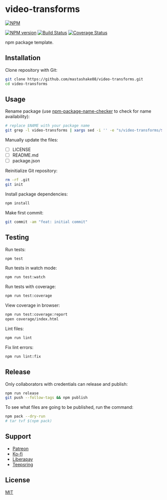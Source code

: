 # video-transforms

[![NPM](https://nodei.co/npm/@mastashake08/video-transforms.png)](https://nodei.co/npm/@mastashake08/video-transforms/)

[![NPM version](https://img.shields.io/npm/v/video-transforms.svg)](https://www.npmjs.com/package/@mastashake08/video-transforms)
[![Build Status](https://travis-ci.org/mastashake08/video-transforms.svg?branch=master)](https://travis-ci.org/mastashake08/video-transforms)
[![Coverage Status](https://coveralls.io/repos/github/mastashake08/video-transforms/badge.svg?branch=master)](https://coveralls.io/github/mastashake08/video-transforms?branch=master)

npm package template.

## Installation

Clone repository with Git:

```sh
git clone https://github.com/mastashake08/video-transforms.git
cd video-transforms
```

## Usage

Rename package (use [npm-package-name-checker](https://mastashake08.org/npm-package-name-checker/) to check for name availability):

```sh
# replace $NAME with your package name
git grep -l video-transforms | xargs sed -i '' -e "s/video-transforms/$NAME/g"
```

Manually update the files:

- [ ] LICENSE
- [ ] README.md
- [ ] package.json

Reinitialize Git repository:

```sh
rm -rf .git
git init
```

Install package dependencies:

```sh
npm install
```

Make first commit:

```sh
git commit -am "feat: initial commit"
```

## Testing

Run tests:

```sh
npm test
```

Run tests in watch mode:

```sh
npm run test:watch
```

Run tests with coverage:

```sh
npm run test:coverage
```

View coverage in browser:

```sh
npm run test:coverage:report
open coverage/index.html
```

Lint files:

```sh
npm run lint
```

Fix lint errors:

```sh
npm run lint:fix
```

## Release

Only collaborators with credentials can release and publish:

```sh
npm run release
git push --follow-tags && npm publish
```

To see what files are going to be published, run the command:

```sh
npm pack --dry-run
# tar tvf $(npm pack)
```

## Support

- [Patreon](https://b.remarkabl.org/patreon)
- [Ko-fi](https://b.remarkabl.org/ko-fi)
- [Liberapay](https://b.remarkabl.org/liberapay)
- [Teepsring](https://b.remarkabl.org/teespring)

## License

[MIT](https://github.com/mastashake08/video-transforms/blob/master/LICENSE)
